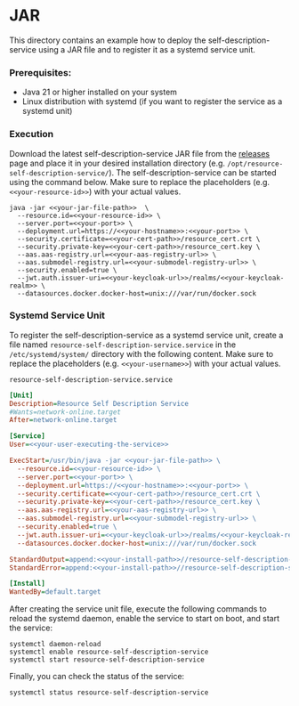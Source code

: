 # JAR

This directory contains an example how to deploy the self-description-service using a JAR file and to register it as a systemd service unit.

### Prerequisites:
- Java 21 or higher installed on your system
- Linux distribution with systemd (if you want to register the service as a systemd unit)

### Execution
Download the latest self-description-service JAR file from the [releases](https://github.com/eclipse-slm/resource-self-description-service/releases) page and 
place it in your desired installation directory (e.g. `/opt/resource-self-description-service/`). The self-description-service can be started using the command 
below. Make sure to replace the placeholders (e.g. `<<your-resource-id>>`) with your actual values.

```shell
java -jar <<your-jar-file-path>>  \
  --resource.id=<<your-resource-id>> \
  --server.port=<<your-port>> \
  --deployment.url=https://<<your-hostname>>:<<your-port>> \
  --security.certificate=<<your-cert-path>>/resource_cert.crt \
  --security.private-key=<<your-cert-path>>/resource_cert.key \
  --aas.aas-registry.url=<<your-aas-registry-url>> \
  --aas.submodel-registry.url=<<your-submodel-registry-url>> \
  --security.enabled=true \
  --jwt.auth.issuer-uri=<<your-keycloak-url>>/realms/<<your-keycloak-realm>> \
  --datasources.docker.docker-host=unix:///var/run/docker.sock
```

### Systemd Service Unit
To register the self-description-service as a systemd service unit, create a file named `resource-self-description-service.service` in the `/etc/systemd/system/` 
directory with the following content. Make sure to replace the placeholders (e.g. `<<your-username>>`) with your actual values.

`resource-self-description-service.service`
```ini
[Unit]
Description=Resource Self Description Service
#Wants=network-online.target
After=network-online.target

[Service]
User=<<your-user-executing-the-service>>

ExecStart=/usr/bin/java -jar <<your-jar-file-path>> \
  --resource.id=<<your-resource-id>> \
  --server.port=<<your-port>> \
  --deployment.url=https://<<your-hostname>>:<<your-port>> \
  --security.certificate=<<your-cert-path>>/resource_cert.crt \
  --security.private-key=<<your-cert-path>>/resource_cert.key \
  --aas.aas-registry.url=<<your-aas-registry-url>> \
  --aas.submodel-registry.url=<<your-submodel-registry-url>> \
  --security.enabled=true \
  --jwt.auth.issuer-uri=<<your-keycloak-url>>/realms/<<your-keycloak-realm>> \
  --datasources.docker.docker-host=unix:///var/run/docker.sock

StandardOutput=append:<<your-install-path>>//resource-self-description-service.log
StandardError=append:<<your-install-path>>//resource-self-description-service.error.log

[Install]
WantedBy=default.target
```

After creating the service unit file, execute the following commands to reload the systemd daemon, enable the service to start on boot, and start the service:

```shell
systemctl daemon-reload
systemctl enable resource-self-description-service
systemctl start resource-self-description-service
```

Finally, you can check the status of the service:

```shell
systemctl status resource-self-description-service
```